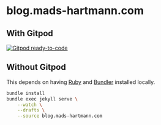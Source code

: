 

# blog.mads-hartmann.com

## With Gitpod

[![Gitpod ready-to-code](https://img.shields.io/badge/Gitpod-ready--to--code-blue?logo=gitpod)](https://gitpod.io/#https://github.com/mads-hartmann/blog.mads-hartmann.com)

## Without Gitpod

This depends on having [Ruby](https://www.ruby-lang.org/en/) and [Bundler](https://rubygems.org/gems/bundler) installed locally.

```sh
bundle install
bundle exec jekyll serve \
    --watch \
    --drafts \
    --source blog.mads-hartmann.com
```
